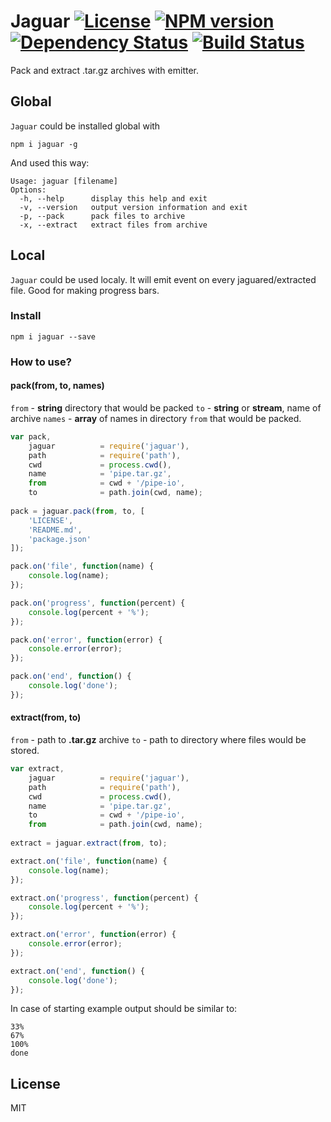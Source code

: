 # Jaguar [![License][LicenseIMGURL]][LicenseURL] [![NPM version][NPMIMGURL]][NPMURL] [![Dependency Status][DependencyStatusIMGURL]][DependencyStatusURL] [![Build Status][BuildStatusIMGURL]][BuildStatusURL]

Pack and extract .tar.gz archives with emitter. 

## Global

`Jaguar` could be installed global with

```
npm i jaguar -g
```
And used this way:

```
Usage: jaguar [filename]
Options:
  -h, --help      display this help and exit
  -v, --version   output version information and exit
  -p, --pack      pack files to archive
  -x, --extract   extract files from archive
```

## Local

`Jaguar` could be used localy. It will emit event on every jaguared/extracted file.
Good for making progress bars.

### Install

```
npm i jaguar --save
```

### How to use?

#### pack(from, to, names)

`from`  - **string** directory that would be packed
`to`    - **string** or **stream**, name of archive
`names` - **array** of names in directory `from` that would be packed.

```js
var pack,
    jaguar          = require('jaguar'),
    path            = require('path'),
    cwd             = process.cwd(),
    name            = 'pipe.tar.gz',
    from            = cwd + '/pipe-io',
    to              = path.join(cwd, name);
    
pack = jaguar.pack(from, to, [
    'LICENSE',
    'README.md',
    'package.json'
]);

pack.on('file', function(name) {
    console.log(name);
});

pack.on('progress', function(percent) {
    console.log(percent + '%');
});

pack.on('error', function(error) {
    console.error(error);
});

pack.on('end', function() {
    console.log('done');
});
```

#### extract(from, to)

`from` - path to **.tar.gz** archive
`to` - path to directory where files would be stored.

```js
var extract,
    jaguar          = require('jaguar'),
    path            = require('path'),
    cwd             = process.cwd(),
    name            = 'pipe.tar.gz',
    to              = cwd + '/pipe-io',
    from            = path.join(cwd, name);
    
extract = jaguar.extract(from, to);

extract.on('file', function(name) {
    console.log(name);
});

extract.on('progress', function(percent) {
    console.log(percent + '%');
});

extract.on('error', function(error) {
    console.error(error);
});

extract.on('end', function() {
    console.log('done');
});
```


In case of starting example output should be similar to:

```
33%
67%
100%
done
```

## License

MIT

[NPMIMGURL]:                https://img.shields.io/npm/v/jaguar.svg?style=flat
[BuildStatusIMGURL]:        https://img.shields.io/travis/coderaiser/node-jaguar/master.svg?style=flat
[DependencyStatusIMGURL]:   https://img.shields.io/gemnasium/coderaiser/node-jaguar.svg?style=flat
[LicenseIMGURL]:            https://img.shields.io/badge/license-MIT-317BF9.svg?style=flat
[NPMURL]:                   https://npmjs.org/package/jaguar "npm"
[BuildStatusURL]:           https://travis-ci.org/coderaiser/node-jaguar  "Build Status"
[DependencyStatusURL]:      https://gemnasium.com/coderaiser/node-jaguar "Dependency Status"
[LicenseURL]:               https://tldrlegal.com/license/mit-license "MIT License"

